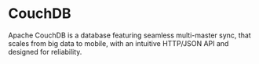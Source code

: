 # CouchDB

Apache CouchDB is a database featuring seamless multi-master sync, that scales
from big data to mobile, with an intuitive HTTP/JSON API and designed for
reliability.

